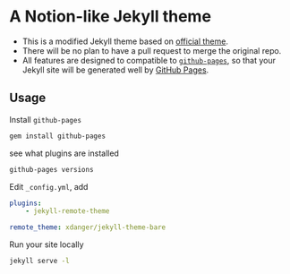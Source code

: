 # A Notion-like Jekyll theme

- This is a modified Jekyll theme based on [official theme](https://github.com/pages-themes/primer).
- There will be no plan to have a pull request to merge the original repo.
- All features are designed to compatible to [`github-pages`](https://github.com/github/pages-gem), so that your Jekyll site will be generated well by [GitHub Pages](https://pages.github.com/).

## Usage

Install `github-pages`

```sh
gem install github-pages
```

see what plugins are installed

```sh
github-pages versions
```

Edit `_config.yml`, add

```yml
plugins:
    - jekyll-remote-theme

remote_theme: xdanger/jekyll-theme-bare
```

Run your site locally

```sh
jekyll serve -l
```
